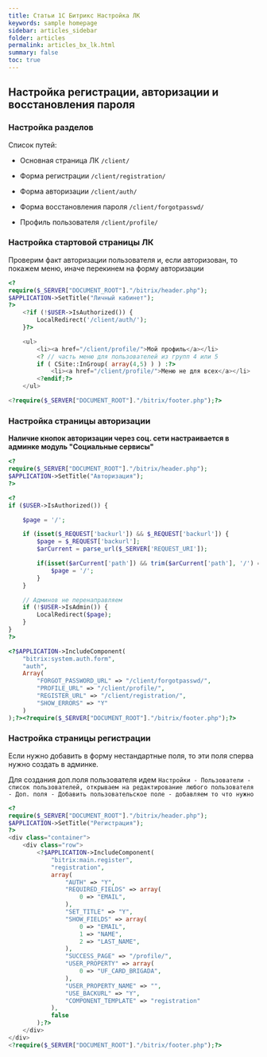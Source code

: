 ```yaml
---
title: Статьи 1С Битрикс Настройка ЛК
keywords: sample homepage
sidebar: articles_sidebar
folder: articles
permalink: articles_bx_lk.html
summary: false
toc: true
---
```


## Настройка регистрации, авторизации и восстановления пароля

### Настройка разделов

Список путей:

  * Основная страница ЛК ```/client/```

  * Форма регистрации ```/client/registration/```

  * Форма авторизации ```/client/auth/```

  * Форма восстановления пароля ```/client/forgotpasswd/```
  
  * Профиль пользователя ```/client/profile/```

### Настройка стартовой страницы ЛК

Проверим факт авторизации пользователя и, если авторизован, то покажем меню, иначе перекинем на форму авторизации

```php
<?
require($_SERVER["DOCUMENT_ROOT"]."/bitrix/header.php");
$APPLICATION->SetTitle("Личный кабинет");
?>
    <?if (!$USER->IsAuthorized()) {
        LocalRedirect('/client/auth/');
    }?>

    <ul>
        <li><a href="/client/profile/">Мой профиль</a></li>
        <? // часть меню для пользователей из групп 4 или 5
        if ( CSite::InGroup( array(4,5) ) ) :?>
            <li><a href="/client/profile/">Меню не для всех</a></li>
        <?endif;?>
    </ul>

<?require($_SERVER["DOCUMENT_ROOT"]."/bitrix/footer.php");?>
```

### Настройка страницы авторизации

**Наличие кнопок авторизации через соц. сети настраивается в админке модуль "Социальные сервисы"**

```php
<?
require($_SERVER["DOCUMENT_ROOT"]."/bitrix/header.php");
$APPLICATION->SetTitle("Авторизация");
?>

<?
if ($USER->IsAuthorized()) {

    $page = '/';

    if (isset($_REQUEST['backurl']) && $_REQUEST['backurl']) {
        $page = $_REQUEST['backurl'];
        $arCurrent = parse_url($_SERVER['REQUEST_URI']);

        if(isset($arCurrent['path']) && trim($arCurrent['path'], '/') == trim($page, '/')) {
            $page = '/';
        }
    }

    // Админов не перенаправляем
    if (!$USER->IsAdmin()) {
        LocalRedirect($page);
    }
}
?>

<?$APPLICATION->IncludeComponent(
	"bitrix:system.auth.form",
	"auth",
	Array(
		"FORGOT_PASSWORD_URL" => "/client/forgotpasswd/",
		"PROFILE_URL" => "/client/profile/",
		"REGISTER_URL" => "/client/registration/",
		"SHOW_ERRORS" => "Y"
	)
);?><?require($_SERVER["DOCUMENT_ROOT"]."/bitrix/footer.php");?>
```

### Настройка страницы регистрации

Если нужно добавить в форму нестандартные поля, то эти поля сперва нужно создать в админке.

Для создания доп.поля пользователя идем ```Настройки - Пользователи - список пользователей, открываем на редактирование любого пользователя - Доп. поля - Добавить пользовательское поле - добавляем то что нужно```

```php
<?
require($_SERVER["DOCUMENT_ROOT"]."/bitrix/header.php");
$APPLICATION->SetTitle("Регистрация");
?>
<div class="container">
	<div class="row">
        <?$APPLICATION->IncludeComponent(
            "bitrix:main.register",
            "registration",
            array(
                "AUTH" => "Y",
                "REQUIRED_FIELDS" => array(
                    0 => "EMAIL",
                ),
                "SET_TITLE" => "Y",
                "SHOW_FIELDS" => array(
                    0 => "EMAIL",
                    1 => "NAME",
                    2 => "LAST_NAME",
                ),
                "SUCCESS_PAGE" => "/profile/",
                "USER_PROPERTY" => array(
                    0 => "UF_CARD_BRIGADA",
                ),
                "USER_PROPERTY_NAME" => "",
                "USE_BACKURL" => "Y",
                "COMPONENT_TEMPLATE" => "registration"
            ),
            false
        );?>
	</div>
</div>
<?require($_SERVER["DOCUMENT_ROOT"]."/bitrix/footer.php");?>
```



